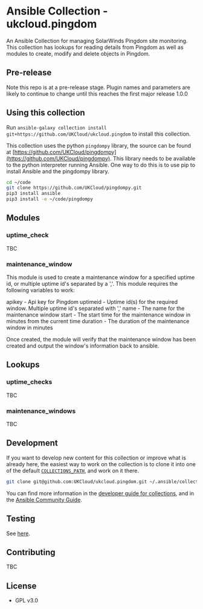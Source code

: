 # Ansible Collection - ukcloud.pingdom

An Ansible Collection for managing SolarWinds Pingdom site monitoring. This collection has lookups for reading details from Pingdom as well as modules to create, modify and delete objects in Pingdom.

## Pre-release

Note this repo is at a pre-release stage. Plugin names and parameters are likely to continue to change until this reaches the first major release 1.0.0

## Using this collection

Run `ansible-galaxy collection install git+https://github.com/UKCloud/ukcloud.pingdom` to install this collection.

This collection uses the python `pingdompy` library, the source can be found at [https://github.com/UKCloud/pingdompy](https://github.com/UKCloud/pingdompy). This library needs to be available to the python interpreter running Ansible. One way to do this is to use pip to install Ansible and the pingdompy library.

```bash
cd ~/code
git clone https://github.com/UKCloud/pingdompy.git
pip3 install ansible
pip3 install -e ~/code/pingdompy
```

## Modules

### uptime_check

TBC

### maintenance_window

This module is used to create a maintenance window for a specified uptime id, or multiple uptime id's separated by a ','. This module requires the following variables to work:

apikey - Api key for Pingdom
uptimeid - Uptime id(s) for the required window. Multiple uptime id's separated with ','
name - The name for the maintenance window
start - The start time for the maintenance window in minutes from the current time
duration - The duration of the maintenance window in minutes

Once created, the module will verify that the maintenance window has been created and 
output the window's information back to ansible.

## Lookups

### uptime_checks

TBC

### maintenance_windows

TBC

## Development

If you want to develop new content for this collection or improve what is already here, the easiest way to work on the collection is to clone it into one of the default [`COLLECTIONS_PATH`](https://docs.ansible.com/ansible/latest/reference_appendices/config.html#collections-paths), and work on it there.

```bash
git clone git@github.com:UKCloud/ukcloud.pingdom.git ~/.ansible/collections/ansible_collections/ukcloud/pingdom
```

You can find more information in the [developer guide for collections](https://docs.ansible.com/ansible/devel/dev_guide/developing_collections.html#contributing-to-collections), and in the [Ansible Community Guide](https://docs.ansible.com/ansible/latest/community/index.html).

## Testing

See [here](https://docs.ansible.com/ansible/devel/dev_guide/developing_collections.html#testing-collections).

## Contributing

TBC

## License

* GPL v3.0
